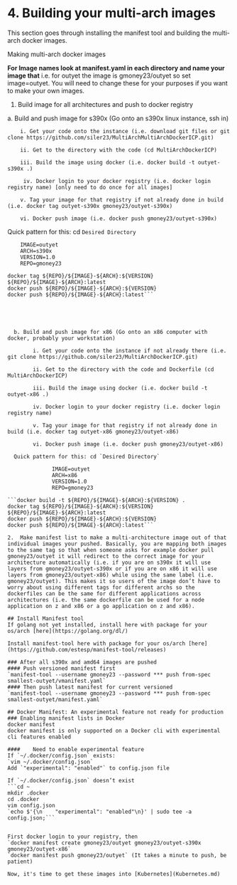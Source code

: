 # 4. Building your multi-arch images

This section goes through installing the manifest tool and building the multi-arch docker images.

Making multi-arch docker images

**For Image names look at manifest.yaml in each directory and name your image that**
i.e. for outyet the image is gmoney23/outyet so set image=outyet. You will need to change these for your purposes if you want to make your own images.
1.	Build image for all architectures and push to docker registry

a. Build and push image for s390x (Go onto an s390x linux instance, ssh in)

        i. Get your code onto the instance (i.e. download git files or git clone https://github.com/siler23/MultiArchMultiArchDockerICP.git)

        ii. Get to the directory with the code (cd MultiArchDockerICP)

        iii. Build the image using docker (i.e. docker build -t outyet-s390x .)

         iv. Docker login to your docker registry (i.e. docker login registry name) [only need to do once for all images]

        v. Tag your image for that registry if not already done in build (i.e. docker tag outyet-s390x gmoney23/outyet-s390x)

        vi. Docker push image (i.e. docker push gmoney23/outyet-s390x)

  Quick pattern for this:
        cd `Desired Directory`

        IMAGE=outyet
        ARCH=s390x
        VERSION=1.0
        REPO=gmoney23

```docker build -t ${REPO}/${IMAGE}-${ARCH}:${VERSION} .
docker tag ${REPO}/${IMAGE}-${ARCH}:${VERSION} ${REPO}/${IMAGE}-${ARCH}:latest
docker push ${REPO}/${IMAGE}-${ARCH}:${VERSION}
docker push ${REPO}/${IMAGE}-${ARCH}:latest```





  b. Build and push image for x86 (Go onto an x86 computer with docker, probably your workstation)

        i. Get your code onto the instance if not already there (i.e. git clone https://github.com/siler23/MultiArchDockerICP.git)

        ii. Get to the directory with the code and Dockerfile (cd MultiArchDockerICP)

        iii. Build the image using docker (i.e. docker build -t outyet-x86 .)

        iv. Docker login to your docker registry (i.e. docker login registry name)

        v. Tag your image for that registry if not already done in build (i.e. docker tag outyet-x86 gmoney23/outyet-x86)

        vi. Docker push image (i.e. docker push gmoney23/outyet-x86)

  Quick pattern for this: cd `Desired Directory`

              IMAGE=outyet
              ARCH=x86
              VERSION=1.0
              REPO=gmoney23

```docker build -t ${REPO}/${IMAGE}-${ARCH}:${VERSION} .
docker tag ${REPO}/${IMAGE}-${ARCH}:${VERSION} ${REPO}/${IMAGE}-${ARCH}:latest
docker push ${REPO}/${IMAGE}-${ARCH}:${VERSION}
docker push ${REPO}/${IMAGE}-${ARCH}:latest```

2.	Make manifest list to make a multi-architecture image out of that individual images your pushed. Basically, you are mapping both images to the same tag so that when someone asks for example docker pull gmoney23/outyet it will redirect to the correct image for your architecture automatically (i.e. if you are on s390x it will use layers from gmoney23/outyet-s390x or if you are on x86 it will use layers from gmoney23/outyet-x86) while using the same label (i.e. gmoney23/outyet). This makes it so users of the image don’t have to worry about using different tags for different archs so the dockerfiles can be the same for different applications across architectures (i.e. the same dockerfile can be used for a node application on z and x86 or a go application on z and x86).

## Install Manifest tool
If golang not yet installed, install here with package for your os/arch [here](https://golang.org/dl/)

Install manifest-tool here with package for your os/arch [here](https://github.com/estesp/manifest-tool/releases)

### After all s390x and amd64 images are pushed
#### Push versioned manifest first
`manifest-tool --username gmoney23 --password *** push from-spec smallest-outyet/vmanifest.yaml`
#### Then push latest manifest for current versioned
`manifest-tool --username gmoney23 --password *** push from-spec smallest-outyet/manifest.yaml`

## Docker Manifest: An experimental feature not ready for production
### Enabling manifest lists in Docker
docker manifest
docker manifest is only supported on a Docker cli with experimental cli features enabled

####	Need to enable experimental feature
If `~/.docker/config.json` exists:
`vim ~/.docker/config.json`
Add `"experimental": "enabled"` to config.json file

If `~/.docker/config.json` doesn’t exist
```cd ~
mkdir .docker
cd .docker
vim config.json
`echo $'{\n    "experimental": "enabled"\n}' | sudo tee -a config.json;```


First docker login to your registry, then
`docker manifest create gmoney23/outyet gmoney23/outyet-s390x gmoney23/outyet-x86`
`docker manifest push gmoney23/outyet` (It takes a minute to push, be patient)

Now, it's time to get these images into [Kubernetes](Kubernetes.md)
